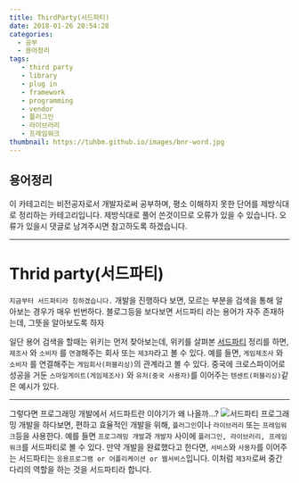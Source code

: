 ```yaml
---
title: ThirdParty(서드파티)
date: 2018-01-26 20:54:28
categories:
  - 공부
  - 용어정리
tags:
   - third party
   - library
   - plug in
   - framework
   - programming
   - vendor
   - 플러그인
   - 라이브러리
   - 프레임워크
thumbnail: https://tuhbm.github.io/images/bnr-word.jpg
---
```


## 용어정리
이 카테고리는 비전공자로서 개발자로써 공부하며, 평소 이해하지 못한 단어를 제방식대로 정리하는 카테고리입니다.
제방식대로 풀어 쓴것이므로 오류가 있을 수 있습니다.
오류가 있을시 댓글로 남겨주시면 참고하도록 하겠습니다.
*****

# Thrid party(서드파티)
`지금부터 서드파티라 칭하겠습니다.`
개발을 진행하다 보면, 모르는 부분을 검색을 통해 알아보는 경우가 매우 빈번하다.
블로그등을 보다보면 서드파티 라는 용어가 자주 존재하는데, 그뜻을 알아보도록 하자
<!-- more -->
일단 용어 검색을 할때는 위키는 먼저 찾아보는데, 위키를 살펴본 [서드파티](https://namu.wiki/w/%EC%84%9C%EB%93%9C%ED%8C%8C%ED%8B%B0)
정리를 하면, `제조사` 와 `소비자` 를 `연결`해주는 회사 또는 `제3자`라고 볼 수 있다.
예를 들면, `게임제조사` 와 `소비자` 를 연결해주는 `게임회사(퍼블리싱)`의 관계라고 볼 수 있다.
중국에 크로스파이어로 성공을 거둔 `스마일게이트(게임제조사)` 와 `유저(중국 사용자)`를 이어주는 `텐센트(퍼블리싱)`같은 예시가 있다.

*****

그렇다면 프로그래밍 개발에서 서드파트란 이야기가 왜 나올까...?
![서드파티](https://tuhbm.github.io/images/terms/thridParty_img1.jpg)
프로그래밍 개발을 하다보면, 편하고 효율적인 개발을 위해, `플러그인`이나 `라이브러리` 또는 `프레임워크`등을 사용한다.
예를 들면 `프로그래밍 개발`과 `개발자` 사이에 `플러그인, 라이브러리, 프레임워크`를 서드파티로 볼 수 있다.
만약 개발을 완료했다고 한다면, `서비스`와 `사용자`를 이어주는 서드파티는 `응용프로그램 or 어플리케이션 or 웹서비스`입니다.
이처럼 `제3자`로써 중간 다리의 역할을 하는 것을 서드파티라 합니다.